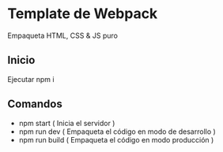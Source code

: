 # Template de Webpack
Empaqueta HTML, CSS & JS puro

## Inicio
Ejecutar npm i

## Comandos

- npm start ( Inicia el servidor )
- npm run dev ( Empaqueta el código en modo de desarrollo  )
- npm run build ( Empaqueta el código en modo producción )
